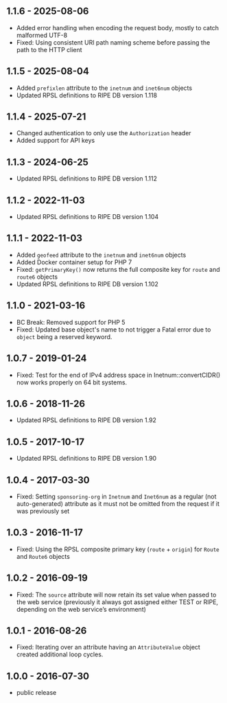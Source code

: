 ## 1.1.6 - 2025-08-06

- Added error handling when encoding the request body, mostly to catch malformed UTF-8
- Fixed: Using consistent URI path naming scheme before passing the path to the HTTP client

## 1.1.5 - 2025-08-04

- Added `prefixlen` attribute to the `inetnum` and `inet6num` objects
- Updated RPSL definitions to RIPE DB version 1.118

## 1.1.4 - 2025-07-21

- Changed authentication to only use the `Authorization` header
- Added support for API keys

## 1.1.3 - 2024-06-25

- Updated RPSL definitions to RIPE DB version 1.112

## 1.1.2 - 2022-11-03

- Updated RPSL definitions to RIPE DB version 1.104

## 1.1.1 - 2022-11-03

- Added `geofeed` attribute to the `inetnum` and `inet6num` objects
- Added Docker container setup for PHP 7
- Fixed: `getPrimaryKey()` now returns the full composite key for `route` and `route6` objects
- Updated RPSL definitions to RIPE DB version 1.102

## 1.1.0 - 2021-03-16

- BC Break: Removed support for PHP 5
- Fixed: Updated base object's name to not trigger a Fatal error due to `object` being a reserved keyword.

## 1.0.7 - 2019-01-24

- Fixed:  Test for the end of IPv4 address space in Inetnum::convertCIDR() now works properly on 64 bit systems.

## 1.0.6 - 2018-11-26

- Updated RPSL definitions to RIPE DB version 1.92

## 1.0.5 - 2017-10-17

- Updated RPSL definitions to RIPE DB version 1.90

## 1.0.4 - 2017-03-30

- Fixed: Setting `sponsoring-org` in `Inetnum` and `Inet6num` as a regular (not auto-generated) attribute as it must not be omitted from the request if it was previously set

## 1.0.3 - 2016-11-17

- Fixed: Using the RPSL composite primary key (`route` + `origin`) for `Route` and `Route6` objects

## 1.0.2 - 2016-09-19

- Fixed: The `source` attribute will now retain its set value when passed to the web service (previously it always got assigned either TEST or RIPE, depending on the web service’s environment)

## 1.0.1 - 2016-08-26

- Fixed: Iterating over an attribute having an `AttributeValue` object created additional loop cycles.

## 1.0.0 - 2016-07-30

- public release
